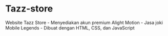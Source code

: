 # Tazz-store
Website Tazz Store - Menyediakan akun premium Alight Motion - Jasa joki Mobile Legends - Dibuat dengan HTML, CSS, dan JavaScript
